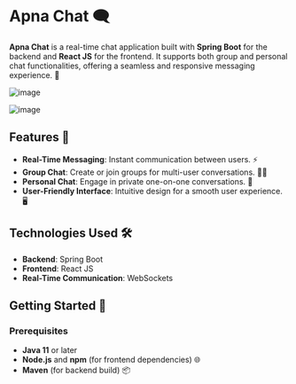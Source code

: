 # Apna Chat 🗨️

**Apna Chat** is a real-time chat application built with **Spring Boot** for the backend and **React JS** for the frontend. It supports both group and personal chat functionalities, offering a seamless and responsive messaging experience. 🚀

![image](https://github.com/user-attachments/assets/b13891af-ae55-47f6-afc1-b2ad16beec97)

![image](https://github.com/user-attachments/assets/5ebae48e-fbce-4022-89fb-670ff8707b61)

## Features 🌟

- **Real-Time Messaging**: Instant communication between users. ⚡
- **Group Chat**: Create or join groups for multi-user conversations. 👫👬
- **Personal Chat**: Engage in private one-on-one conversations. 💬
- **User-Friendly Interface**: Intuitive design for a smooth user experience. 🖥️

## Technologies Used 🛠️

- **Backend**: Spring Boot
- **Frontend**: React JS
- **Real-Time Communication**: WebSockets

## Getting Started 🚀

### Prerequisites

- **Java 11** or later 
- **Node.js** and **npm** (for frontend dependencies) 🌐
- **Maven** (for backend build) 📦

